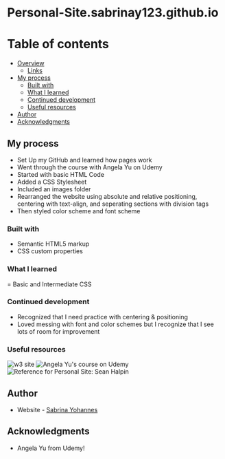 # Personal-Site.sabrinay123.github.io
# Table of contents

- [Overview](#overview)
  - [Links](#links)
- [My process](#my-process)
  - [Built with](#built-with)
  - [What I learned](#what-i-learned)
  - [Continued development](#continued-development)
  - [Useful resources](#useful-resources)
- [Author](#author)
- [Acknowledgments](#acknowledgments)

## My process

- Set Up my GitHub and learned how pages work
- Went through the course with Angela Yu on Udemy
- Started with basic HTML Code
- Added a CSS Stylesheet
- Included an images folder
- Rearranged the website using absolute and relative positioning, centering with text-align, and seperating sections with division tags
- Then styled color scheme and font scheme

### Built with

- Semantic HTML5 markup
- CSS custom properties

### What I learned
= Basic and Intermediate CSS

### Continued development
- Recognized that I need practice with centering & positioning
- Loved messing with font and color schemes but I recognize that I see lots of room for improvement

### Useful resources

![w3 site](https://www.w3schools.com/) 
![Angela Yu's course on Udemy](https://www.udemy.com/course/the-complete-web-development-bootcamp/)
![Reference for Personal Site: Sean Halpin](https://web.archive.org/web/20180819202235js_/http://seanhalpin.io/)

## Author

- Website - [Sabrina Yohannes](Personal-Site.sabrinay123.github.io)

## Acknowledgments

- Angela Yu from Udemy! 
